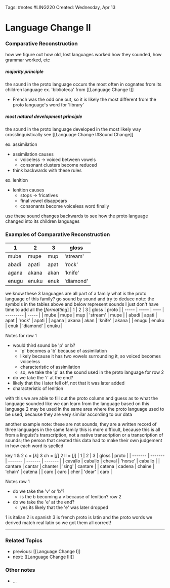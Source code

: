Tags: #notes #LING220
Created: Wednesday, Apr 13

# Language Change II
### Comparative Reconstruction
how we figure out how old, lost languages worked
how they sounded, how grammar worked, etc

##### majority principle
the sound in the proto language occurs the most often in cognates from its children language
ex. 'biblioteca' from [[Language Change I]]
- French was the odd one out, so it is likely the most different from the proto language's word for 'library'


##### most natural development principle
the sound in the proto language developed in the most likely way crosslinguistically
see [[Language Change I#Sound Change]]

ex. assimilation
- assimilation causes 
	- voiceless -> voiced between vowels
	- consonant clusters become reduced
- think backwards with these rules

ex. lenition
- lenition causes
	- stops -> fricatives
	- final vowel disappears
	- consonants become voiceless word finally

use these sound changes backwards to see how the proto language changed into its children languages

### Examples of Comparative Reconstruction
| 1     | 2     | 3    | gloss     |
| ----- | ----- | ---- | --------- |
| mube  | mupe  | mup  | 'stream'  |
| abadi | apati | apat | 'rock'    |
| agana | akana | akan | 'knife'   |
| enugu | enuku | enuk | 'diamond' | 
we know these 3 languages are all part of a family
what is the proto language of this family? 
go sound by sound and try to deduce
note: the symbols in the tables above and below represent sounds I just don't have time to add all the $[formatting]$
| 1     | 2     | 3    | gloss     | proto |
| ----- | ----- | ---- | --------- | ----- |
| mube  | mupe  | mup  | 'stream'  | mupe  |
| abadi | apati | apat | 'rock'    | apati |
| agana | akana | akan | 'knife'   | akana |
| enugu | enuku | enuk | 'diamond' | enuku |

Notes
for row 1
- would third sound be 'p' or b?
	- 'p' becomes a 'b' because of assimilation
	- likely because it has two vowels surrounding it, so voiced becomes voiceless
	- characteristic of assimilation
	- so, we take the 'p' as the sound used in the proto language
for row 2
- do we take the 'i' at the end?
- likely that the i later fell off, not that it was later added
- characteristic of lenition

with this we are able to fill out the proto column and guess as to what the language sounded like
we can learn from the language based on this
language 2 may be used in the same area where the proto language used to be used, because they are very similar according to our data

another example
note: these are not sounds, they are a written record of three languages in the same family
this is more difficult, because this is all from a linguist's transcription, not a native transcription or a transcription of sounds; the person that created this data had to make their own judgement in how each word is spelled

key
1 & 2 c = $[k]$
3 ch = $[ʃ]$
2 ll = $[j]$
| 1       | 2       | 3       | gloss   | proto   |
| ------- | ------- | ------- | ------- | ------- |
| cavallo | caballo | cheval  | 'horse' | caballo |
| cantare | cantar  | chanter | 'sing'  | cantare |
| catena  | cadena  | chaine  | 'chain' | catena  |
| caro    | caro    | cher    | 'dear'  | caro    |

Notes
row 1
- do we take the 'v' or 'b'?
	- is the b becoming a v because of lenition?
row 2
- do we take the 'e' at the end?
	- yes its likely that the 'e' was later dropped

1 is italian
2 is spanish
3 is french
proto is latin
and the proto words we derived match real latin so we got them all correct!


---

### Related Topics
- previous: [[Language Change I]]
- next: [[Language Change III]]



### Other notes
- ...